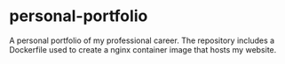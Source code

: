 # personal-portfolio
A personal portfolio of my professional career. The repository includes a Dockerfile used to create a nginx container image that hosts my website.
